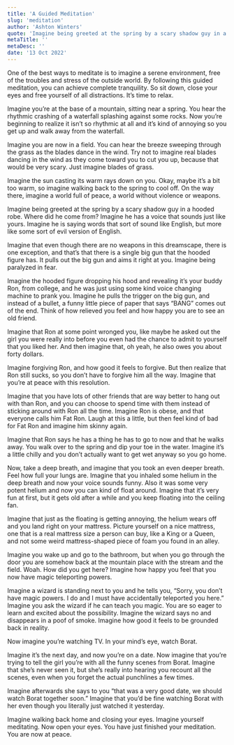 ```yaml
---
title: 'A Guided Meditation'
slug: 'meditation'
author: 'Ashton Winters'
quote: 'Imagine being greeted at the spring by a scary shadow guy in a hooded robe. Where did he come from?'
metaTitle: ''
metaDesc: ''
date: '13 Oct 2022'
---
```


One of the best ways to meditate is to imagine a serene environment, free of the troubles and stress of the outside world. By following this guided meditation, you can achieve complete tranquility. So sit down, close your eyes and free yourself of all distractions. It’s time to relax.

Imagine you’re at the base of a mountain, sitting near a spring. You hear the rhythmic crashing of a waterfall splashing against some rocks. Now you’re beginning to realize it isn’t so rhythmic at all and it’s kind of annoying so you get up and walk away from the waterfall.

Imagine you are now in a field. You can hear the breeze sweeping through the grass as the blades dance in the wind. Try not to imagine real blades dancing in the wind as they come toward you to cut you up, because that would be very scary. Just imagine blades of grass.

Imagine the sun casting its warm rays down on you. Okay, maybe it’s a bit too warm, so imagine walking back to the spring to cool off. On the way there, imagine a world full of peace, a world without violence or weapons.

Imagine being greeted at the spring by a scary shadow guy in a hooded robe. Where did he come from? Imagine he has a voice that sounds just like yours. Imagine he is saying words that sort of sound like English, but more like some sort of evil version of English.

Imagine that even though there are no weapons in this dreamscape, there is one exception, and that’s that there is a single big gun that the hooded figure has. It pulls out the big gun and aims it right at you. Imagine being paralyzed in fear.

Imagine the hooded figure dropping his hood and revealing it’s your buddy Ron, from college, and he was just using some kind voice changing machine to prank you. Imagine he pulls the trigger on the big gun, and instead of a bullet, a funny little piece of paper that says “BANG” comes out of the end. Think of how relieved you feel and how happy you are to see an old friend.

Imagine that Ron at some point wronged you, like maybe he asked out the girl you were really into before you even had the chance to admit to yourself that you liked her. And then imagine that, oh yeah, he also owes you about forty dollars.

Imagine forgiving Ron, and how good it feels to forgive. But then realize that Ron still sucks, so you don’t have to forgive him all the way. Imagine that you’re at peace with this resolution.

Imagine that you have lots of other friends that are way better to hang out with than Ron, and you can choose to spend time with them instead of sticking around with Ron all the time. Imagine Ron is obese, and that everyone calls him Fat Ron. Laugh at this a little, but then feel kind of bad for Fat Ron and imagine him skinny again.

Imagine that Ron says he has a thing he has to go to now and that he walks away. You walk over to the spring and dip your toe in the water. Imagine it’s a little chilly and you don’t actually want to get wet anyway so you go home.

Now, take a deep breath, and imagine that you took an even deeper breath. Feel how full your lungs are. Imagine that you inhaled some helium in the deep breath and now your voice sounds funny. Also it was some very potent helium and now you can kind of float around. Imagine that it’s very fun at first, but it gets old after a while and you keep floating into the ceiling fan.

Imagine that just as the floating is getting annoying, the helium wears off and you land right on your mattress. Picture yourself on a nice mattress, one that is a real mattress size a person can buy, like a King or a Queen, and not some weird mattress-shaped piece of foam you found in an alley.

Imagine you wake up and go to the bathroom, but when you go through the door you are somehow back at the mountain place with the stream and the field. Woah. How did you get here? Imagine how happy you feel that you now have magic teleporting powers.

Imagine a wizard is standing next to you and he tells you, “Sorry, you don’t have magic powers. I do and I must have accidentally teleported you here.” Imagine you ask the wizard if he can teach you magic. You are so eager to learn and excited about the possibility. Imagine the wizard says no and disappears in a poof of smoke. Imagine how good it feels to be grounded back in reality.

Now imagine you’re watching TV. In your mind’s eye, watch Borat.

Imagine it’s the next day, and now you’re on a date. Now imagine that you’re trying to tell the girl you’re with all the funny scenes from Borat. Imagine that she’s never seen it, but she’s really into hearing you recount all the scenes, even when you forget the actual punchlines a few times.

Imagine afterwards she says to you “that was a very good date, we should watch Borat together soon.” Imagine that you’d be fine watching Borat with her even though you literally just watched it yesterday.

Imagine walking back home and closing your eyes. Imagine yourself meditating. Now open your eyes. You have just finished your meditation. You are now at peace.